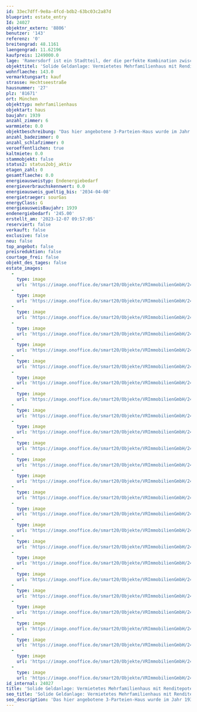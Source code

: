 ```yaml
---
id: 33ec7dff-9e8a-4fcd-bdb2-63bc03c2a87d
blueprint: estate_entry
Id: 24027
objektnr_extern: '8806'
benutzer: '143'
referenz: '0'
breitengrad: 48.1161
laengengrad: 11.62196
kaufpreis: 1249000.0
lage: 'Ramersdorf ist ein Stadtteil, der die perfekte Kombination zwischen dörflicher Ruhe und großstätischem Flair bietet. Ramersdorf ist verkehrstechnisch hervorragend angebunden und liegt in der Nähe des Mittleren Rings. Über die Rosenheimer Straße gelangen Sie direkt ins Zentrum von München. Auf der anderen Seite ist man durch die Nähe zur Autobahn A8 an den wunderschönen Münchner Süden und das Alpenvorland angeschlossen. Insbesondere kann sich die Anbindung an den öffentlichen Personennahverkehr sehen lassen. So findet man in unmittelbarer Nähe eine U-Bahn-Station (Michaelibad), sowie verschiedene Busverbindungen vor. Mit ÖPNV oder Pkw ist die Innenstadt bei normaler Verkehrslage innerhalb von nur 10 Minuten erreichbar. Über die A99, der Ortsumgehung München, erreichen Sie den Flughafen in 30 Minuten.'
objekttitel: 'Solide Geldanlage: Vermietetes Mehrfamilienhaus mit Renditepotenzial!'
wohnflaeche: 143.0
vermarktungsart: kauf
strasse: Hechtseestraße
hausnummer: '27'
plz: '81671'
ort: München
objekttyp: mehrfamilienhaus
objektart: haus
baujahr: 1939
anzahl_zimmer: 6
warmmiete: 0.0
objektbeschreibung: "Das hier angebotene 3-Parteien-Haus wurde im Jahr 1939 in massiver Ziegelbauweise errichtet und Ende der 90er Jahre komplett saniert. Das Haus verfügt über insgesamt drei vermietete Wohnungen, zwei identisch geschnittene Wohnungen befinden sich im Erdgeschoss und 1. Stock und eine Maisonette-Wohnung im 2. OG und dem Dachgeschoss. \r\n\r\nAlle Parteien verfügen über eine separate Küche, ein Wohnzimmer, ein Schlafzimmer, eine kleine Abstellkammer und ein Tageslicht-Badezimmer mit Duschwanne, WC und Waschbecken. Im Keller des Hauses befinden sich für alle der drei Wohnungen ein eigenes Kellerabteil, ein gemeinschaftlicher Wasch- und Trockenraum und der Heizungskeller. Verbunden sind alle Parteien durch ein innen liegendes Treppenhaus. Der Wohnung im Erdgeschoss ist zudem noch die Garage zugeordnet. \r\n\r\nWohnungsgrößen:\r\n\r\nErdgeschoss: ca. 51 m²\r\n1. Obergeschoss: ca. 51 m²\r\n2. u. 3. Obergeschoss: ca. 41 m²\r\n\r\nAuf der Rückseite der Immobilie befindet sich ein ca. 200 m² großer Garten, welcher gemeinschaftlich genutzt wird und zum verweilen im Sommer einlädt.\r\n\r\nDurch die ausgezeichnete Lage im Münchner Süden eignet sich die Immobilie perfekt für Kapitalanleger, da bereits bestehende zuverlässige Mietverhältnisse vorhanden sind und selbst bei einem Mieterwechsel eine hohe Nachfrage besteht.\r\n\r\nSollten wir Ihr Interesse geweckt haben, kontaktieren Sie uns gerne für weitere Informationen und einen persönlichen Besichtigungstermin!"
anzahl_badezimmer: 0
anzahl_schlafzimmer: 0
veroeffentlichen: true
kaltmiete: 0.0
stammobjekt: false
status2: status2obj_aktiv
etagen_zahl: 0
gesamtflaeche: 0.0
energieausweistyp: Endenergiebedarf
energieverbrauchskennwert: 0.0
energieausweis_gueltig_bis: '2034-04-08'
energietraeger: sourGas
energyClass: G
energieausweisBaujahr: 1939
endenergiebedarf: '245.00'
erstellt_am: '2023-12-07 09:57:05'
reserviert: false
verkauft: false
exclusive: false
neu: false
top_angebot: false
preisreduktion: false
courtage_frei: false
objekt_des_tages: false
estate_images:
  -
    type: image
    url: 'https://image.onoffice.de/smart20/Objekte/VRImmobilienGmbH/24027/aa6948d7-cdbe-4c31-b4e2-48ce0d507104.jpg'
  -
    type: image
    url: 'https://image.onoffice.de/smart20/Objekte/VRImmobilienGmbH/24027/be6720ea-bed6-4766-83e2-b61bb6e10152.jpg'
  -
    type: image
    url: 'https://image.onoffice.de/smart20/Objekte/VRImmobilienGmbH/24027/44cac23f-394d-4bb2-b7ce-992fed6ec8fe.jpg'
  -
    type: image
    url: 'https://image.onoffice.de/smart20/Objekte/VRImmobilienGmbH/24027/bad40e23-c5f9-4118-bb3e-7b5f8732dbcc.jpg'
  -
    type: image
    url: 'https://image.onoffice.de/smart20/Objekte/VRImmobilienGmbH/24027/695fc4a3-1c84-44a6-85c8-9614c2da6a24.jpg'
  -
    type: image
    url: 'https://image.onoffice.de/smart20/Objekte/VRImmobilienGmbH/24027/580b1971-b6e4-42eb-ba90-d0fbd0b27369.jpg'
  -
    type: image
    url: 'https://image.onoffice.de/smart20/Objekte/VRImmobilienGmbH/24027/bfa9769d-9685-4e77-b2d4-27a93e6cfa0f.jpg'
  -
    type: image
    url: 'https://image.onoffice.de/smart20/Objekte/VRImmobilienGmbH/24027/bbce087d-3cb3-4c6d-a27b-c9a419bc698f.jpg'
  -
    type: image
    url: 'https://image.onoffice.de/smart20/Objekte/VRImmobilienGmbH/24027/78cf1476-57a8-42d6-aa6d-8750654362dd.jpg'
  -
    type: image
    url: 'https://image.onoffice.de/smart20/Objekte/VRImmobilienGmbH/24027/c124a66f-1d51-4c46-969a-965ac15f5d85.jpg'
  -
    type: image
    url: 'https://image.onoffice.de/smart20/Objekte/VRImmobilienGmbH/24027/9daae5ce-7d29-4238-a02f-24bd0e731c48.jpg'
  -
    type: image
    url: 'https://image.onoffice.de/smart20/Objekte/VRImmobilienGmbH/24027/73783d6e-6e1e-4c7f-95c9-a290eace9c02.jpg'
  -
    type: image
    url: 'https://image.onoffice.de/smart20/Objekte/VRImmobilienGmbH/24027/279537f7-5159-4a93-97a5-5acaf2a5f160.jpg'
  -
    type: image
    url: 'https://image.onoffice.de/smart20/Objekte/VRImmobilienGmbH/24027/266fedba-5fa7-4d0e-81be-143d470b62f6.jpg'
  -
    type: image
    url: 'https://image.onoffice.de/smart20/Objekte/VRImmobilienGmbH/24027/bab34a7f-2127-4f43-86ac-0eb14153af3a.jpg'
  -
    type: image
    url: 'https://image.onoffice.de/smart20/Objekte/VRImmobilienGmbH/24027/2244a840-3275-411e-abe5-933214ecadd7.jpg'
  -
    type: image
    url: 'https://image.onoffice.de/smart20/Objekte/VRImmobilienGmbH/24027/ba6bbac1-f51d-4b26-b6a4-45d80fc7aa8f.jpg'
  -
    type: image
    url: 'https://image.onoffice.de/smart20/Objekte/VRImmobilienGmbH/24027/cd61dd23-5452-499c-8762-02e8e3a6bffd.jpg'
  -
    type: image
    url: 'https://image.onoffice.de/smart20/Objekte/VRImmobilienGmbH/24027/6666449f-572d-4e95-9254-70fc53f9f402.jpg'
  -
    type: image
    url: 'https://image.onoffice.de/smart20/Objekte/VRImmobilienGmbH/24027/f137d1b6-29dc-4e27-8066-e8c3665d4772.jpg'
  -
    type: image
    url: 'https://image.onoffice.de/smart20/Objekte/VRImmobilienGmbH/24027/752c208b-c615-4b21-83e7-fa981f2ba8d0.jpg'
  -
    type: image
    url: 'https://image.onoffice.de/smart20/Objekte/VRImmobilienGmbH/24027/18499b99-ec4c-4712-9611-dc682ce8810c.jpg'
  -
    type: image
    url: 'https://image.onoffice.de/smart20/Objekte/VRImmobilienGmbH/24027/a17446bd-1c0f-4287-a3ac-bc0974d373fc.jpg'
  -
    type: image
    url: 'https://image.onoffice.de/smart20/Objekte/VRImmobilienGmbH/24027/d4fedc26-a5c7-4c54-953a-34ef8263815d.jpg'
  -
    type: image
    url: 'https://image.onoffice.de/smart20/Objekte/VRImmobilienGmbH/24027/29b08658-66d3-48b8-a221-4261a2f6b4b5.jpg'
id_internal: 24027
title: 'Solide Geldanlage: Vermietetes Mehrfamilienhaus mit Renditepotenzial!'
seo_title: 'Solide Geldanlage: Vermietetes Mehrfamilienhaus mit Renditepotenzial!'
seo_description: 'Das hier angebotene 3-Parteien-Haus wurde im Jahr 1939 in massiver Ziegelbauweise errichtet und Ende der 90er Jahre komplett saniert. Das Haus verfügt über in'
---
```

